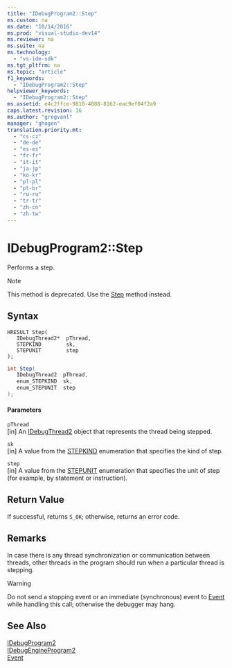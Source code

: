 ```yaml
---
title: "IDebugProgram2::Step"
ms.custom: na
ms.date: "10/14/2016"
ms.prod: "visual-studio-dev14"
ms.reviewer: na
ms.suite: na
ms.technology: 
  - "vs-ide-sdk"
ms.tgt_pltfrm: na
ms.topic: "article"
f1_keywords: 
  - "IDebugProgram2::Step"
helpviewer_keywords: 
  - "IDebugProgram2::Step"
ms.assetid: e4c2ffce-9810-4088-8162-eac9ef04f2a9
caps.latest.revision: 16
ms.author: "gregvanl"
manager: "ghogen"
translation.priority.mt: 
  - "cs-cz"
  - "de-de"
  - "es-es"
  - "fr-fr"
  - "it-it"
  - "ja-jp"
  - "ko-kr"
  - "pl-pl"
  - "pt-br"
  - "ru-ru"
  - "tr-tr"
  - "zh-cn"
  - "zh-tw"
---
```

# IDebugProgram2::Step
Performs a step.  
  
> [!NOTE]
>  This method is deprecated. Use the [Step](../extensibility/idebugprocess3--step.md) method instead.  
  
## Syntax  
  
```cpp#  
HRESULT Step(   
   IDebugThread2*  pThread,  
   STEPKIND        sk,  
   STEPUNIT        step  
);  
```  
  
```c#  
int Step(   
   IDebugThread2  pThread,  
   enum_STEPKIND  sk,  
   enum_STEPUNIT  step  
);  
```  
  
#### Parameters  
 `pThread`  
 [in] An [IDebugThread2](../extensibility/idebugthread2.md) object that represents the thread being stepped.  
  
 `sk`  
 [in] A value from the [STEPKIND](../extensibility/stepkind.md) enumeration that specifies the kind of step.  
  
 `step`  
 [in] A value from the [STEPUNIT](../extensibility/stepunit.md) enumeration that specifies the unit of step (for example, by statement or instruction).  
  
## Return Value  
 If successful, returns `S_OK`; otherwise, returns an error code.  
  
## Remarks  
 In case there is any thread synchronization or communication between threads, other threads in the program should run when a particular thread is stepping.  
  
> [!WARNING]
>  Do not send a stopping event or an immediate (synchronous) event to [Event](../extensibility/idebugeventcallback2--event.md) while handling this call; otherwise the debugger may hang.  
  
## See Also  
 [IDebugProgram2](../extensibility/idebugprogram2.md)   
 [IDebugEngineProgram2](../extensibility/idebugengineprogram2.md)   
 [Event](../extensibility/idebugeventcallback2--event.md)